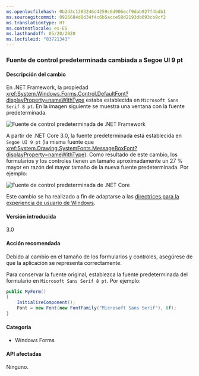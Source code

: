 ```yaml
---
ms.openlocfilehash: 0b2d3c1383246d4259c6d906ecf9dab927f4bdb1
ms.sourcegitcommit: 0926684d8d34f4c6b5acce58d2193db093cb9cf2
ms.translationtype: HT
ms.contentlocale: es-ES
ms.lasthandoff: 05/20/2020
ms.locfileid: "83721343"
---
```

### <a name="default-control-font-changed-to-segoe-ui-9-pt"></a>Fuente de control predeterminada cambiada a Segoe UI 9 pt

#### <a name="change-description"></a>Descripción del cambio

En .NET Framework, la propiedad <xref:System.Windows.Forms.Control.DefaultFont?displayProperty=nameWithType> estaba establecida en `Microsoft Sans Serif 8 pt`. En la imagen siguiente se muestra una ventana con la fuente predeterminada.

![Fuente de control predeterminada de .NET Framework](~/docs/images/core-changes/windowsforms/control-defaultfont-changed/defaultfont-framework.png)

A partir de .NET Core 3.0, la fuente predeterminada está establecida en `Segoe UI 9 pt` (la misma fuente que <xref:System.Drawing.SystemFonts.MessageBoxFont?displayProperty=nameWithType>). Como resultado de este cambio, los formularios y los controles tienen un tamaño aproximadamente un 27 % mayor en razón del mayor tamaño de la nueva fuente predeterminada. Por ejemplo:

![Fuente de control predeterminada de .NET Core](~/docs/images/core-changes/windowsforms/control-defaultfont-changed/defaultfont-core.png)

Este cambio se ha realizado a fin de adaptarse a las [directrices para la experiencia de usuario de Windows](/windows/win32/uxguide/vis-fonts#fonts-and-colors).

#### <a name="version-introduced"></a>Versión introducida

3.0

#### <a name="recommended-action"></a>Acción recomendada

Debido al cambio en el tamaño de los formularios y controles, asegúrese de que la aplicación se representa correctamente.

Para conservar la fuente original, establezca la fuente predeterminada del formulario en `Microsoft Sans Serif 8 pt`. Por ejemplo:

```csharp
public MyForm()
{
    InitializeComponent();
    Font = new Font(new FontFamily("Microsoft Sans Serif"), 8f);
}
```

#### <a name="category"></a>Categoría

- Windows Forms

#### <a name="affected-apis"></a>API afectadas

Ninguno.

<!--

#### Affected APIs

- Not detectable via API analysis

-->
